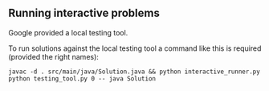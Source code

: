 Running interactive problems
----------------------------

Google provided a local testing tool.

To run solutions against the local testing tool a command like this is required (provided the right names):

```jshelllanguage
javac -d . src/main/java/Solution.java && python interactive_runner.py python testing_tool.py 0 -- java Solution
```
